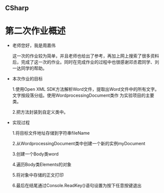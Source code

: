 ## CSharp
# 第二次作业概述
- 老师您好，我是周嘉伟

     这一次的作业较为简单，并且老师也给出了参考，再加上网上搜索了很多资料后，完成了这一次的作业。同时在完成作业的过程中也很感谢邓丞君同学、刘一达同学的帮助。
     
- 本次作业的目标
     
     1.使用Open XML SDK方法解析Word文件，提取出Word文件中的所有文字。文字按段落分组。使用WordprocessingDocument类作
为实验项目的主要类。
     
     2.把方法封装到自定义类中。
     
- 实现过程
   
   1.将目标文件地址存储到字符串fileName
   
   2.从WordprocessingDocument类中创建一个新的实例myDocument
   
   3.创建一个Body类word
   
   4.遍历Body类Elements的对象
   
   5.将对象中存储的正文打印
   
   6.最后在结尾通过Console.ReadKey()语句设置为按下任意按键退出